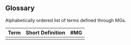 ## Glossary

Alphabetically ordered list of terms defined through MGs.

| Term          | Short Definition               | #MG                                                                 |
|---------------|--------------------------------|-------------------------------------------------------------------------------------------------------|
|         |     |       |
